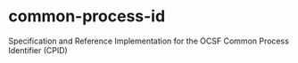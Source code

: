 # common-process-id
Specification and Reference Implementation for the OCSF Common Process Identifier (CPID)
